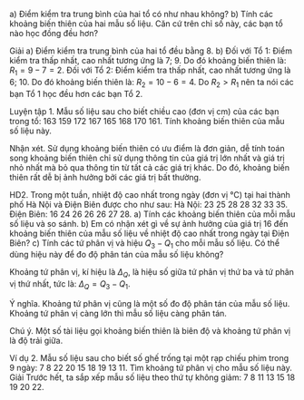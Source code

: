 a) Điểm kiểm tra trung bình của hai tổ có như nhau không?
b) Tính các khoảng biến thiên của hai mẫu số liệu. Căn cứ trên chỉ số này, các bạn tổ nào học đồng đều hơn?

Giải
a) Điểm kiểm tra trung bình của hai tổ đều bằng 8.
b) Đối với Tổ 1: Điểm kiểm tra thấp nhất, cao nhất tương ứng là 7; 9. Do đó khoảng biến thiên là: $R_1 = 9 - 7 = 2$.
   Đối với Tổ 2: Điểm kiểm tra thấp nhất, cao nhất tương ứng là 6; 10. Do đó khoảng biến thiên là: $R_2 = 10 - 6 = 4$.
   Do $R_2 > R_1$ nên ta nói các bạn Tổ 1 học đều hơn các bạn Tổ 2.

Luyện tập 1. Mẫu số liệu sau cho biết chiều cao (đơn vị cm) của các bạn trong tổ:
163  159  172  167  165  168  170  161.
Tính khoảng biến thiên của mẫu số liệu này.

Nhận xét. Sử dụng khoảng biến thiên có ưu điểm là đơn giản, dễ tính toán song khoảng biến thiên chỉ sử dụng thông tin của giá trị lớn nhất và giá trị nhỏ nhất mà bỏ qua thông tin từ tất cả các giá trị khác. Do đó, khoảng biến thiên rất dễ bị ảnh hưởng bởi các giá trị bất thường.

HD2. Trong một tuần, nhiệt độ cao nhất trong ngày (đơn vị °C) tại hai thành phố Hà Nội và Điện Biên được cho như sau:
Hà Nội:    23    25    28    28    32    33    35.
Điện Biên: 16    24    26    26    26    27    28.
a) Tính các khoảng biến thiên của mỗi mẫu số liệu và so sánh.
b) Em có nhận xét gì về sự ảnh hưởng của giá trị 16 đến khoảng biến thiên của mẫu số liệu về nhiệt độ cao nhất trong ngày tại Điện Biên?
c) Tính các tứ phân vị và hiệu $Q_3 - Q_1$ cho mỗi mẫu số liệu. Có thể dùng hiệu này để đo độ phân tán của mẫu số liệu không?

Khoảng tứ phân vị, kí hiệu là $\Delta_Q$, là hiệu số giữa tứ phân vị thứ ba và tứ phân vị thứ nhất, tức là:
$\Delta_Q = Q_3 - Q_1$.

Ý nghĩa. Khoảng tứ phân vị cũng là một số đo độ phân tán của mẫu số liệu. Khoảng tứ phân vị càng lớn thì mẫu số liệu càng phân tán.

Chú ý. Một số tài liệu gọi khoảng biến thiên là biên độ và khoảng tứ phân vị là độ trải giữa.

Ví dụ 2. Mẫu số liệu sau cho biết số ghế trống tại một rạp chiếu phim trong 9 ngày:
7    8    22    20    15    18    19    13    11.
Tìm khoảng tứ phân vị cho mẫu số liệu này.
Giải
Trước hết, ta sắp xếp mẫu số liệu theo thứ tự không giảm:
7    8    11    13    15    18    19    20    22.